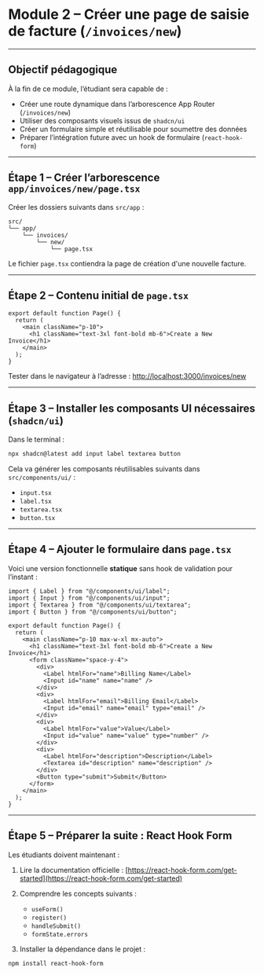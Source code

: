 # <h1 id="module-2">Module 2 – Créer une page de saisie de facture (`/invoices/new`)</h1>

---

## <h2 id="objectif">Objectif pédagogique</h2>

À la fin de ce module, l’étudiant sera capable de :

* Créer une route dynamique dans l’arborescence App Router (`/invoices/new`)
* Utiliser des composants visuels issus de `shadcn/ui`
* Créer un formulaire simple et réutilisable pour soumettre des données
* Préparer l’intégration future avec un hook de formulaire (`react-hook-form`)

---

## <h2 id="etape-1-arborescence">Étape 1 – Créer l’arborescence `app/invoices/new/page.tsx`</h2>

Créer les dossiers suivants dans `src/app` :

```
src/
└── app/
    └── invoices/
        └── new/
            └── page.tsx
```

Le fichier `page.tsx` contiendra la page de création d'une nouvelle facture.

---

## <h2 id="etape-2-base-page-tsx">Étape 2 – Contenu initial de `page.tsx`</h2>

```tsx
export default function Page() {
  return (
    <main className="p-10">
      <h1 className="text-3xl font-bold mb-6">Create a New Invoice</h1>
    </main>
  );
}
```

Tester dans le navigateur à l’adresse :
[http://localhost:3000/invoices/new](http://localhost:3000/invoices/new)

---

## <h2 id="etape-3-ajout-de-shadcn-ui">Étape 3 – Installer les composants UI nécessaires (`shadcn/ui`)</h2>

Dans le terminal :

```bash
npx shadcn@latest add input label textarea button
```

Cela va générer les composants réutilisables suivants dans `src/components/ui/` :

* `input.tsx`
* `label.tsx`
* `textarea.tsx`
* `button.tsx`

---

## <h2 id="etape-4-formulaire-brut">Étape 4 – Ajouter le formulaire dans `page.tsx`</h2>

Voici une version fonctionnelle **statique** sans hook de validation pour l’instant :

```tsx
import { Label } from "@/components/ui/label";
import { Input } from "@/components/ui/input";
import { Textarea } from "@/components/ui/textarea";
import { Button } from "@/components/ui/button";

export default function Page() {
  return (
    <main className="p-10 max-w-xl mx-auto">
      <h1 className="text-3xl font-bold mb-6">Create a New Invoice</h1>
      <form className="space-y-4">
        <div>
          <Label htmlFor="name">Billing Name</Label>
          <Input id="name" name="name" />
        </div>
        <div>
          <Label htmlFor="email">Billing Email</Label>
          <Input id="email" name="email" type="email" />
        </div>
        <div>
          <Label htmlFor="value">Value</Label>
          <Input id="value" name="value" type="number" />
        </div>
        <div>
          <Label htmlFor="description">Description</Label>
          <Textarea id="description" name="description" />
        </div>
        <Button type="submit">Submit</Button>
      </form>
    </main>
  );
}
```

---

## <h2 id="etape-5-exploration-react-hook-form">Étape 5 – Préparer la suite : React Hook Form</h2>

Les étudiants doivent maintenant :

1. Lire la documentation officielle :
   [https://react-hook-form.com/get-started](https://react-hook-form.com/get-started)

2. Comprendre les concepts suivants :

   * `useForm()`
   * `register()`
   * `handleSubmit()`
   * `formState.errors`

3. Installer la dépendance dans le projet :

```bash
npm install react-hook-form
```

